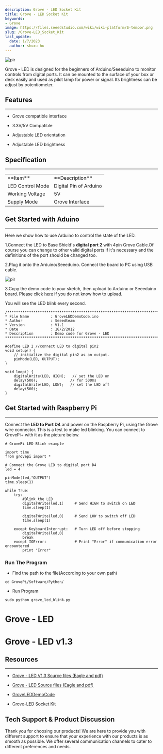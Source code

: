 ```yaml
---
description: Grove - LED Socket Kit
title: Grove - LED Socket Kit
keywords:
- Grove
image: https://files.seeedstudio.com/wiki/wiki-platform/S-tempor.png
slug: /Grove-LED_Socket_Kit
last_update:
  date: 1/7/2023
  author: shuxu hu
---
```

<!-- ![](https://files.seeedstudio.com/wiki/Grove-LED_Socket_Kit/img/Grove-White-LED-p-2016.jpeg) -->
  <p style={{textAlign: 'center'}}><img src="https://files.seeedstudio.com/wiki/Grove-LED_Socket_Kit/img/Grove-White-LED-p-2016.jpeg" alt="pir" width={600} height="auto" /></p>

Grove - LED is designed for the beginners of Arduino/Seeeduino to monitor controls from digital ports. It can be mounted to the surface of your box or desk easily and used as pilot lamp for power or signal. Its brightness can be adjust by potentiometer.


## Features
---
*   Grove compatible interface

*   3.3V/5V Compatible

*   Adjustable LED orientation

*   Adjustable LED brightness

## Specification
---
<table>
  <tbody><tr>
      <td width={400}> **Item**
      </td>
      <td width={400}> **Description**
      </td></tr>
    <tr style={{fontSize: '90%'}}>
      <td> LED Control Mode
      </td>
      <td> Digital Pin of Arduino
      </td></tr>
    <tr style={{fontSize: '90%'}}>
      <td> Working Voltage
      </td>
      <td> 5V
      </td></tr>
    <tr style={{fontSize: '90%'}}>
      <td> Supply Mode
      </td>
      <td> Grove Interface
      </td></tr></tbody></table>


##  Get Started with Aduino
---
Here we show how to use Arduino to control the state of the LED.

1.Connect the LED to  Base Shield's **digital port 2** with 4pin Grove Cable.Of course you can change to other valid digital ports if it's necessary and the definitions of the port should be changed too.

2.Plug it onto the Arduino/Seeeduino. Connect the board to PC using USB cable.

<!-- ![](https://files.seeedstudio.com/wiki/Grove-LED_Socket_Kit/img/Grove-LED.jpg) -->
  <p style={{textAlign: 'center'}}><img src="https://files.seeedstudio.com/wiki/Grove-LED_Socket_Kit/img/Grove-LED.jpg" alt="pir" width={600} height="auto" /></p>

3.Copy the demo code to your sketch, then upload to Arduino or Seeeduino board. Please click [here](https://www.seeedstudio.com/wiki/Upload_Code) if you do not know how to upload.

You will see the LED  blink every second.
```
/*************************************************************************
* File Name          : GroveLEDDemoCode.ino
* Author             : Seeedteam
* Version            : V1.1
* Date               : 18/2/2012
* Description        : Demo code for Grove - LED
*************************************************************************/

#define LED 2 //connect LED to digital pin2
void setup() {
    // initialize the digital pin2 as an output.
    pinMode(LED, OUTPUT);
}

void loop() {
    digitalWrite(LED, HIGH);   // set the LED on
    delay(500);               // for 500ms
    digitalWrite(LED, LOW);   // set the LED off
    delay(500);
}
```
##  Get Started with Raspberry Pi
---
Connect the **LED to Port D4** and power on the Raspberry Pi, using the Grove wire connector. This is a test to make led blinking. You can connect to GrovePi+ with it as the picture below.
```
# GrovePi LED Blink example

import time
from grovepi import *

# Connect the Grove LED to digital port D4
led = 4

pinMode(led,"OUTPUT")
time.sleep(1)

while True:
    try:
        #Blink the LED
        digitalWrite(led,1)		# Send HIGH to switch on LED
        time.sleep(1)

        digitalWrite(led,0)		# Send LOW to switch off LED
        time.sleep(1)

    except KeyboardInterrupt:	# Turn LED off before stopping
        digitalWrite(led,0)
        break
    except IOError:				# Print "Error" if communication error encountered
        print "Error"
```
###  Run The Program

*   Find the path to the file(According to your own path)
```
cd GrovePi/Software/Python/
```

*   Run Program
```
sudo python grove_led_blink.py
```

# Grove - LED
<div className="altium-ecad-viewer" data-project-src="https://files.seeedstudio.com/wiki/Grove-LED_Socket_Kit/res/Grove-LED_v1.0_Source_File.zip" style={{borderRadius: '0px 0px 4px 4px', height: 500, borderStyle: 'solid', borderWidth: 1, borderColor: 'rgb(241, 241, 241)', overflow: 'hidden', maxWidth: 1280, maxHeight: 700, boxSizing: 'border-box'}}>
</div>


# Grove - LED v1.3
<div className="altium-ecad-viewer" data-project-src="https://files.seeedstudio.com/wiki/Grove-LED_Socket_Kit/res/Grove-LED_v1.3_Schematics.zip" style={{borderRadius: '0px 0px 4px 4px', height: 500, borderStyle: 'solid', borderWidth: 1, borderColor: 'rgb(241, 241, 241)', overflow: 'hidden', maxWidth: 1280, maxHeight: 700, boxSizing: 'border-box'}}>
</div>



##  Resources
---
*   [Grove - LED V1.3 Source files (Eagle and pdf)](https://files.seeedstudio.com/wiki/Grove-LED_Socket_Kit/res/Grove-LED_v1.3_Schematics.zip)

*   [Grove - LED Source files (Eagle and pdf)](https://files.seeedstudio.com/wiki/Grove-LED_Socket_Kit/res/Grove-LED_v1.0_Source_File.zip)

*   [GroveLEDDemoCode](https://files.seeedstudio.com/wiki/Grove-LED_Socket_Kit/res/GroveLEDDemoCode.zip)

*   [Grove-LED Socket Kit](https://files.seeedstudio.com/wiki/Grove-LED_Socket_Kit/res/Grove-LED_Socket_Eagle_File.zip)

## Tech Support & Product Discussion
Thank you for choosing our products! We are here to provide you with different support to ensure that your experience with our products is as smooth as possible. We offer several communication channels to cater to different preferences and needs.

<div class="button_tech_support_container">
<a href="https://forum.seeedstudio.com/" class="button_forum"></a> 
<a href="https://www.seeedstudio.com/contacts" class="button_email"></a>
</div>

<div class="button_tech_support_container">
<a href="https://discord.gg/eWkprNDMU7" class="button_discord"></a> 
<a href="https://github.com/Seeed-Studio/wiki-documents/discussions/69" class="button_discussion"></a>
</div>